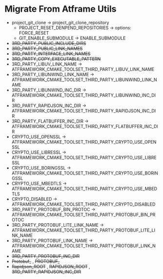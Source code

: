 # Migrate From Atframe Utils

+ project_git_clone -> project_git_clone_repository
  + PROJECT_RESET_DENPEND_REPOSITORIES  ->  options: FORCE_RESET
  + GIT_ENABLE_SUBMODULE -> ENABLE_SUBMODULE
+ ~~3RD_PARTY_PUBLIC_INCLUDE_DIRS~~
+ ~~3RD_PARTY_PUBLIC_LINK_NAMES~~
+ ~~3RD_PARTY_INTERFACE_LINK_NAMES~~
+ ~~3RD_PARTY_COPY_EXECUTABLE_PATTERN~~
+ 3RD_PARTY_LIBUV_LINK_NAME -> ATFRAMEWORK_CMAKE_TOOLSET_THIRD_PARTY_LIBUV_LINK_NAME
+ 3RD_PARTY_LIBUNWIND_LINK_NAME -> ATFRAMEWORK_CMAKE_TOOLSET_THIRD_PARTY_LIBUNWIND_LINK_NAME
+ 3RD_PARTY_LIBUNWIND_INC_DIR -> ATFRAMEWORK_CMAKE_TOOLSET_THIRD_PARTY_LIBUNWIND_INC_DIR
+ 3RD_PARTY_RAPIDJSON_INC_DIR -> ATFRAMEWORK_CMAKE_TOOLSET_THIRD_PARTY_RAPIDJSON_INC_DIR
+ 3RD_PARTY_FLATBUFFER_INC_DIR -> ATFRAMEWORK_CMAKE_TOOLSET_THIRD_PARTY_FLATBUFFER_INC_DIR
+ CRYPTO_USE_OPENSSL -> ATFRAMEWORK_CMAKE_TOOLSET_THIRD_PARTY_CRYPTO_USE_OPENSSL
+ CRYPTO_USE_LIBRESSL -> ATFRAMEWORK_CMAKE_TOOLSET_THIRD_PARTY_CRYPTO_USE_LIBRESSL
+ CRYPTO_USE_BORINGSSL -> ATFRAMEWORK_CMAKE_TOOLSET_THIRD_PARTY_CRYPTO_USE_BORINGSSL
+ CRYPTO_USE_MBEDTLS -> ATFRAMEWORK_CMAKE_TOOLSET_THIRD_PARTY_CRYPTO_USE_MBEDTLS
+ CRYPTO_DISABLED -> ATFRAMEWORK_CMAKE_TOOLSET_THIRD_PARTY_CRYPTO_DISABLED
+ 3RD_PARTY_PROTOBUF_BIN_PROTOC -> ATFRAMEWORK_CMAKE_TOOLSET_THIRD_PARTY_PROTOBUF_BIN_PROTOC
+ 3RD_PARTY_PROTOBUF_LITE_LINK_NAME -> ATFRAMEWORK_CMAKE_TOOLSET_THIRD_PARTY_PROTOBUF_LITE_LINK_NAME
+ 3RD_PARTY_PROTOBUF_LINK_NAME -> ATFRAMEWORK_CMAKE_TOOLSET_THIRD_PARTY_PROTOBUF_LINK_NAME
+ ~~3RD_PARTY_PROTOBUF_INC_DIR~~
+ ~~Protobuf_~~ , ~~PROTOBUF_~~
+ ~~Rapidjson_ROOT~~ , ~~RAPIDJSON_ROOT~~ , ~~3RD_PARTY_RAPIDJSON_INC_DIR~~